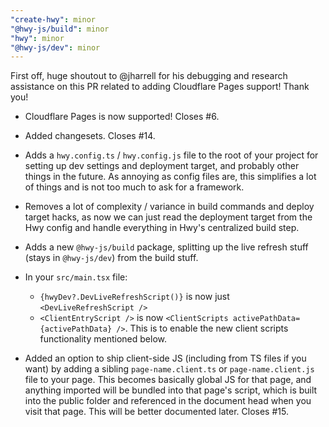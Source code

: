 ```yaml
---
"create-hwy": minor
"@hwy-js/build": minor
"hwy": minor
"@hwy-js/dev": minor
---
```


First off, huge shoutout to @jharrell for his debugging and research assistance on this PR related to adding Cloudflare Pages support! Thank you!

- Cloudflare Pages is now supported! Closes #6.

- Added changesets. Closes #14.

- Adds a `hwy.config.ts` / `hwy.config.js` file to the root of your project for setting up dev settings and deployment target, and probably other things in the future. As annoying as config files are, this simplifies a lot of things and is not too much to ask for a framework.

- Removes a lot of complexity / variance in build commands and deploy target hacks, as now we can just read the deployment target from the Hwy config and handle everything in Hwy's centralized build step.

- Adds a new `@hwy-js/build` package, splitting up the live refresh stuff (stays in `@hwy-js/dev`) from the build stuff.

- In your `src/main.tsx` file:

  - `{hwyDev?.DevLiveRefreshScript()}` is now just `<DevLiveRefreshScript />`
  - `<ClientEntryScript />` is now `<ClientScripts activePathData={activePathData} />`. This is to enable the new client scripts functionality mentioned below.

- Added an option to ship client-side JS (including from TS files if you want) by adding a sibling `page-name.client.ts` or `page-name.client.js` file to your page. This becomes basically global JS for that page, and anything imported will be bundled into that page's script, which is built into the public folder and referenced in the document head when you visit that page. This will be better documented later. Closes #15.

